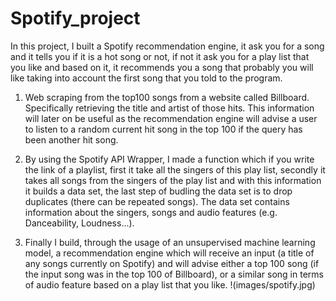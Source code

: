 # Spotify_project

In this project, I built a Spotify recommendation engine, it ask you for a song and it tells you if it is a hot song or not, if not it ask you for a play list that you like and based on it, it recommends you a song that probably you will like taking into account the first song that you told to the program.

1.	Web scraping from the top100 songs from a website called Billboard. Specifically retrieving the title and artist of those hits. This information will later on be useful as the recommendation engine will advise a user to listen to a random current hit song in the top 100 if the query has been another hit song.

2.	By using the Spotify API Wrapper, I made a function which if you write the link of a playlist, first it take all the singers of this play list, secondly it takes all songs from the singers of the play list and with this information it builds a data set, the last step of budling the data set is to drop duplicates (there can be repeated songs).
The data set contains information about the singers, songs and audio features (e.g. Danceability, Loudness...).

3.	Finally I build, through the usage of an unsupervised machine learning model, a recommendation engine which will receive an input (a title of any songs currently on Spotify) and will advise either a top 100 song (if the input song was in the top 100 of Billboard), or a similar song in terms of audio feature based on a play list that you like.
!(images/spotify.jpg)

